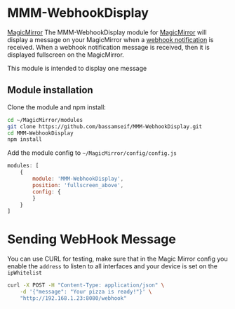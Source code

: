# MMM-WebhookDisplay
[MagicMirror](https://magicmirror.builders/) The MMM-WebhookDisplay module for [MagicMirror](https://magicmirror.builders/) will display a message on your MagicMirror when a [webhook notification](https://en.wikipedia.org/wiki/Webhook) is received. When a webhook notification message is received, then it is displayed fullscreen on the MagicMirror. 

This module is intended to display one message

## Module installation

Clone the module and npm install:

```bash
cd ~/MagicMirror/modules
git clone https://github.com/bassamseif/MMM-WebhookDisplay.git
cd MMM-WebhookDisplay
npm install
```

Add the module config to `~/MagicMirror/config/config.js`

```javascript
modules: [
    {
        module: 'MMM-WebhookDisplay',        
        position: 'fullscreen_above',
        config: { 
        }
    }
]
```

# Sending WebHook Message

You can use CURL for testing, make sure that in the Magic Mirror config you enable the `address` to listen to all interfaces and your device is set on the `ipWhitelist`

```bash
curl -X POST -H "Content-Type: application/json" \
    -d '{"message": "Your pizza is ready!"}' \
    "http://192.168.1.23:8080/webhook"
```
